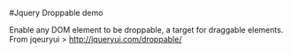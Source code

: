 #Jquery Droppable demo

Enable any DOM element to be droppable, a target for draggable elements.
From jqeuryui > http://jqueryui.com/droppable/
